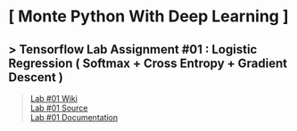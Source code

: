 # [ Monte Python With Deep Learning ]

## > Tensorflow Lab Assignment #01 : Logistic Regression ( Softmax + Cross Entropy + Gradient Descent ) <br>
><a href="https://github.com/datarocksAmy/MontePythonWithDeepLearning/wiki/TF-Lab-%231-Report">Lab #01 Wiki</a> <br>
><a href="https://github.com/datarocksAmy/MontePythonWithDeepLearning/tree/master/Lab/TF-Lab01/Source">Lab #01 Source</a> <br>
><a href="https://github.com/datarocksAmy/MontePythonWithDeepLearning/tree/master/Lab/TF-Lab01/Graphs">Lab #01 Documentation</a>
